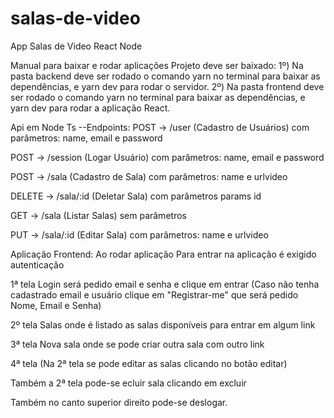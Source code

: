 # salas-de-video
App Salas de Video React Node

Manual para baixar e rodar aplicações
Projeto deve ser baixado:
     1º) Na pasta backend deve ser rodado o comando yarn no terminal para baixar as dependências, e yarn dev para rodar o servidor.
     2º) Na pasta frontend deve ser rodado o comando yarn no terminal para baixar as dependências, e yarn dev para rodar a aplicação React.

Api em Node Ts
--Endpoints:
POST ->  /user
(Cadastro de Usuários) com parâmetros: name, email e password

POST -> /session
(Logar Usuário) com parâmetros: name, email e password

POST -> /sala
(Cadastro de Sala) com parâmetros: name e urlvideo

DELETE -> /sala/:id
(Deletar Sala) com parâmetros params id

GET -> /sala
(Listar Salas) sem parâmetros

PUT -> /sala/:id
(Editar Sala) com parâmetros: name e urlvideo

Aplicação Frontend:
Ao rodar aplicação
Para entrar na aplicação é exigido autenticação

1ª tela Login será pedido email e senha e clique em entrar (Caso não tenha cadastrado email e usuário clique em "Registrar-me" que será pedido Nome, Email e Senha)

2º tela Salas onde é listado as salas disponíveis para entrar em algum link

3ª tela Nova sala onde se pode criar outra sala com outro link

4ª tela (Na 2ª tela se pode editar as salas clicando no botão editar)

Também a 2ª tela pode-se ecluir sala clicando em excluir

Também no canto superior direito pode-se deslogar.





